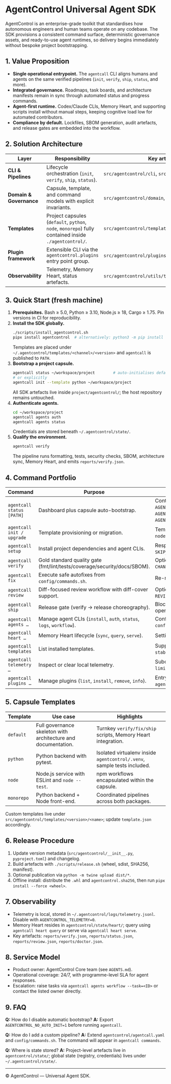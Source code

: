 # AgentControl Universal Agent SDK

AgentControl is an enterprise-grade toolkit that standardises how autonomous engineers and human teams operate on any codebase. The SDK provisions a consistent command surface, deterministic governance assets, and ready-to-use agent runtimes, so delivery begins immediately without bespoke project bootstrapping.

## 1. Value Proposition
- **Single operational entrypoint.** The `agentcall` CLI aligns humans and agents on the same verified pipelines (`init`, `verify`, `ship`, `status`, and more).
- **Integrated governance.** Roadmaps, task boards, and architecture manifests remain in sync through automated status and progress commands.
- **Agent-first runtime.** Codex/Claude CLIs, Memory Heart, and supporting scripts install without manual steps, keeping cognitive load low for automated contributors.
- **Compliance by default.** Lockfiles, SBOM generation, audit artefacts, and release gates are embedded into the workflow.

## 2. Solution Architecture
| Layer | Responsibility | Key artefacts |
| --- | --- | --- |
| **CLI & Pipelines** | Lifecycle orchestration (`init`, `verify`, `ship`, `status`). | `src/agentcontrol/cli`, `src/agentcontrol/app` |
| **Domain & Governance** | Capsule, template, and command models with explicit invariants. | `src/agentcontrol/domain`, `src/agentcontrol/ports` |
| **Templates** | Project capsules (`default`, `python`, `node`, `monorepo`) fully contained inside `./agentcontrol/`. | `src/agentcontrol/templates/<version>/<template>` |
| **Plugin framework** | Extensible CLI via the `agentcontrol.plugins` entry point group. | `src/agentcontrol/plugins`, `examples/plugins/` |
| **Observability** | Telemetry, Memory Heart, status artefacts. | `src/agentcontrol/utils/telemetry`, `reports/` |

## 3. Quick Start (fresh machine)
1. **Prerequisites.** Bash ≥ 5.0, Python ≥ 3.10, Node.js ≥ 18, Cargo ≥ 1.75. Pin versions in CI for reproducibility.
2. **Install the SDK globally.**
   ```bash
   ./scripts/install_agentcontrol.sh
   pipx install agentcontrol  # alternatively: python3 -m pip install agentcontrol
   ```
   Templates are placed under `~/.agentcontrol/templates/<channel>/<version>` and `agentcall` is published to `PATH`.
3. **Bootstrap a project capsule.**
   ```bash
   agentcall status ~/workspace/project        # auto-initialises default@stable
   # or explicitly
   agentcall init --template python ~/workspace/project
   ```
   All SDK artefacts live inside `project/agentcontrol/`; the host repository remains untouched.
4. **Authenticate agents.**
   ```bash
   cd ~/workspace/project
   agentcall agents auth
   agentcall agents status
   ```
   Credentials are stored beneath `~/.agentcontrol/state/`.
5. **Qualify the environment.**
   ```bash
   agentcall verify
   ```
   The pipeline runs formatting, tests, security checks, SBOM, architecture sync, Memory Heart, and emits `reports/verify.json`.

## 4. Command Portfolio
| Command | Purpose | Notes |
| --- | --- | --- |
| `agentcall status [PATH]` | Dashboard plus capsule auto-bootstrap. | Controlled via `AGENTCONTROL_DEFAULT_TEMPLATE`, `AGENTCONTROL_DEFAULT_CHANNEL`, `AGENTCONTROL_NO_AUTO_INIT`. |
| `agentcall init / upgrade` | Template provisioning or migration. | Templates: `default`, `python`, `node`, `monorepo`. |
| `agentcall setup` | Install project dependencies and agent CLIs. | Respect `SKIP_AGENT_INSTALL`, `SKIP_HEART_SYNC`. |
| `agentcall verify` | Gold standard quality gate (fmt/lint/tests/coverage/security/docs/SBOM). | Options: `VERIFY_MODE`, `CHANGED_ONLY`, `JSON=1`. |
| `agentcall fix` | Execute safe autofixes from `config/commands.sh`. | Re-run `verify` afterwards. |
| `agentcall review` | Diff-focused review workflow with diff-cover support. | Options: `REVIEW_BASE_REF`, `REVIEW_SAVE`. |
| `agentcall ship` | Release gate (verify → release choreography). | Blocks on failing checks or open micro tasks. |
| `agentcall agents …` | Manage agent CLIs (`install`, `auth`, `status`, `logs`, `workflow`). | Configuration in `config/agents.json`. |
| `agentcall heart …` | Memory Heart lifecycle (`sync`, `query`, `serve`). | Settings in `config/heart.json`. |
| `agentcall templates` | List installed templates. | Supports channels such as `stable`, `nightly`. |
| `agentcall telemetry …` | Inspect or clear local telemetry. | Subcommands: `report`, `tail --limit`, `clear`. |
| `agentcall plugins …` | Manage plugins (`list`, `install`, `remove`, `info`). | Entry point: `agentcontrol.plugins`. |

## 5. Capsule Templates
| Template | Use case | Highlights |
| --- | --- | --- |
| `default` | Full governance skeleton with architecture and documentation. | Turnkey `verify/fix/ship` scripts, Memory Heart integration. |
| `python` | Python backend with pytest. | Isolated virtualenv inside `agentcontrol/.venv`, sample tests included. |
| `node` | Node.js service with ESLint and `node --test`. | npm workflows encapsulated within the capsule. |
| `monorepo` | Python backend + Node front-end. | Coordinated pipelines across both packages. |

Custom templates live under `src/agentcontrol/templates/<version>/<name>`; update `template.json` accordingly.

## 6. Release Procedure
1. Update version metadata (`src/agentcontrol/__init__.py`, `pyproject.toml`) and changelog.
2. Build artefacts with `./scripts/release.sh` (wheel, sdist, SHA256, manifest).
3. Optional publication via `python -m twine upload dist/*`.
4. Offline install: distribute the `.whl` and `agentcontrol.sha256`, then run `pipx install --force <wheel>`.

## 7. Observability
- Telemetry is local, stored in `~/.agentcontrol/logs/telemetry.jsonl`. Disable with `AGENTCONTROL_TELEMETRY=0`.
- Memory Heart resides in `agentcontrol/state/heart/`; query using `agentcall heart query` or serve via `agentcall heart serve`.
- Key artefacts: `reports/verify.json`, `reports/status.json`, `reports/review.json`, `reports/doctor.json`.

## 8. Service Model
- Product owner: AgentControl Core team (see `AGENTS.md`).
- Operational coverage: 24/7, with programme-level SLA for agent responses.
- Escalation: raise tasks via `agentcall agents workflow --task=<ID>` or contact the listed owner directly.

## 9. FAQ
**Q:** How do I disable automatic bootstrap?
**A:** Export `AGENTCONTROL_NO_AUTO_INIT=1` before running `agentcall`.

**Q:** How do I add a custom pipeline?
**A:** Extend `agentcontrol/agentcall.yaml` and `config/commands.sh`. The command will appear in `agentcall commands`.

**Q:** Where is state stored?
**A:** Project-level artefacts live in `agentcontrol/state/`; global state (registry, credentials) lives under `~/.agentcontrol/state/`.

---
© AgentControl — Universal Agent SDK.
